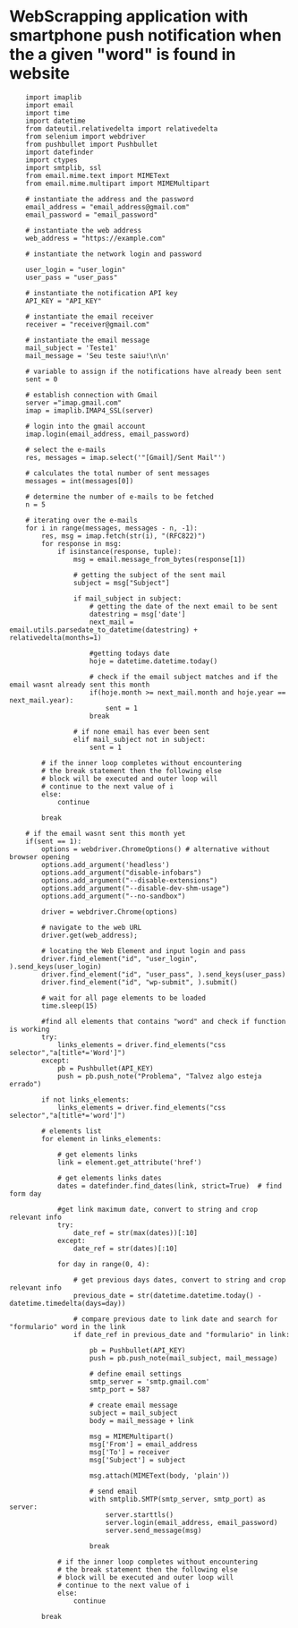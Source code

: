# WebScrapping application with smartphone push notification when the a given "word" is found in website

        import imaplib                             
        import email
        import time
        import datetime
        from dateutil.relativedelta import relativedelta
        from selenium import webdriver
        from pushbullet import Pushbullet
        import datefinder
        import ctypes
        import smtplib, ssl
        from email.mime.text import MIMEText
        from email.mime.multipart import MIMEMultipart  

        # instantiate the address and the password
        email_address = "email_address@gmail.com"
        email_password = "email_password"

        # instantiate the web address
        web_address = "https://example.com"

        # instantiate the network login and password

        user_login = "user_login"
        user_pass = "user_pass"

        # instantiate the notification API key
        API_KEY = "API_KEY"

        # instantiate the email receiver
        receiver = "receiver@gmail.com"

        # instantiate the email message
        mail_subject = 'Teste1'
        mail_message = 'Seu teste saiu!\n\n'

        # variable to assign if the notifications have already been sent
        sent = 0

        # establish connection with Gmail
        server ="imap.gmail.com"                     
        imap = imaplib.IMAP4_SSL(server)
         
        # login into the gmail account
        imap.login(email_address, email_password)              
         
        # select the e-mails
        res, messages = imap.select('"[Gmail]/Sent Mail"')  
         
        # calculates the total number of sent messages
        messages = int(messages[0])
         
        # determine the number of e-mails to be fetched
        n = 5
         
        # iterating over the e-mails
        for i in range(messages, messages - n, -1):
            res, msg = imap.fetch(str(i), "(RFC822)")    
            for response in msg:
                if isinstance(response, tuple):
                    msg = email.message_from_bytes(response[1])
         
                    # getting the subject of the sent mail
                    subject = msg["Subject"]
                   
                    if mail_subject in subject:
                        # getting the date of the next email to be sent
                        datestring = msg['date']
                        next_mail = email.utils.parsedate_to_datetime(datestring) + relativedelta(months=1)
                        
                        #getting todays date
                        hoje = datetime.datetime.today()
                        
                        # check if the email subject matches and if the email wasnt already sent this month
                        if(hoje.month >= next_mail.month and hoje.year == next_mail.year):
                            sent = 1
                        break
                    
                    # if none email has ever been sent
                    elif mail_subject not in subject:
                        sent = 1
            
            # if the inner loop completes without encountering
            # the break statement then the following else
            # block will be executed and outer loop will
            # continue to the next value of i
            else:
                continue

            break    
            
        # if the email wasnt sent this month yet
        if(sent == 1):
            options = webdriver.ChromeOptions() # alternative without browser opening
            options.add_argument('headless')
            options.add_argument("disable-infobars")
            options.add_argument("--disable-extensions")
            options.add_argument("--disable-dev-shm-usage")
            options.add_argument("--no-sandbox")

            driver = webdriver.Chrome(options)

            # navigate to the web URL
            driver.get(web_address);

            # locating the Web Element and input login and pass
            driver.find_element("id", "user_login", ).send_keys(user_login)
            driver.find_element("id", "user_pass", ).send_keys(user_pass)
            driver.find_element("id", "wp-submit", ).submit()
            
            # wait for all page elements to be loaded
            time.sleep(15)
                    
            #find all elements that contains "word" and check if function is working
            try:
                links_elements = driver.find_elements("css selector","a[title*='Word']")
            except:
                pb = Pushbullet(API_KEY)
                push = pb.push_note("Problema", "Talvez algo esteja errado")
                
            if not links_elements:
                links_elements = driver.find_elements("css selector","a[title*='word']")

            # elements list    
            for element in links_elements:
                
                # get elements links
                link = element.get_attribute('href')

                # get elements links dates
                dates = datefinder.find_dates(link, strict=True)  # find form day
                
                #get link maximum date, convert to string and crop relevant info
                try:
                    date_ref = str(max(dates))[:10]
                except:
                    date_ref = str(dates)[:10]

                for day in range(0, 4):
                    
                    # get previous days dates, convert to string and crop relevant info
                    previous_date = str(datetime.datetime.today() - datetime.timedelta(days=day))       
                    
                    # compare previous date to link date and search for "formulario" word in the link
                    if date_ref in previous_date and "formulario" in link:
                        
                        pb = Pushbullet(API_KEY)
                        push = pb.push_note(mail_subject, mail_message)

                        # define email settings
                        smtp_server = 'smtp.gmail.com'
                        smtp_port = 587
                         
                        # create email message
                        subject = mail_subject
                        body = mail_message + link
                         
                        msg = MIMEMultipart()
                        msg['From'] = email_address
                        msg['To'] = receiver
                        msg['Subject'] = subject
                         
                        msg.attach(MIMEText(body, 'plain'))
                         
                        # send email
                        with smtplib.SMTP(smtp_server, smtp_port) as server:
                            server.starttls()
                            server.login(email_address, email_password)
                            server.send_message(msg)
                        
                        break
                        
                # if the inner loop completes without encountering
                # the break statement then the following else
                # block will be executed and outer loop will
                # continue to the next value of i
                else:
                    continue

            break        
                

